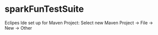 # sparkFunTestSuite

Eclipes Ide set up for Maven Project:
  Select new Maven Project -> File -> New -> Other 
  
